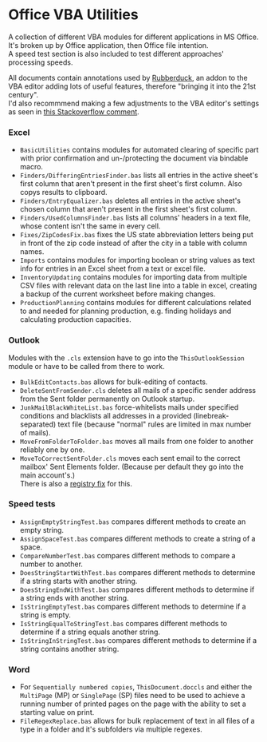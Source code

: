 # Office VBA Utilities
A collection of different VBA modules for different applications in MS Office.\
It's broken up by Office application, then Office file intention.\
A speed test section is also included to test different approaches' processing speeds.

All documents contain annotations used by [Rubberduck](https://rubberduckvba.com), an addon to the VBA editor adding lots of useful features, therefore "bringing it into the 21st century".\
I'd also recommmend making a few adjustments to the VBA editor's settings as seen in [this Stackoverflow comment](https://stackoverflow.com/a/667225/17239990).

### Excel
* `BasicUtilities` contains modules for automated clearing of specific part with prior confirmation and un-/protecting the document via bindable macro.
* `Finders/DifferingEntriesFinder.bas` lists all entries in the active sheet's first column that aren't present in the first sheet's first column. Also copys results to clipboard.
* `Finders/EntryEqualizer.bas` deletes all entries in the active sheet's chosen column that aren't present in the first sheet's first column.
* `Finders/UsedColumnsFinder.bas` lists all columns' headers in a text file, whose content isn't the same in every cell.
* `Fixes/ZipCodesFix.bas` fixes the US state abbreviation letters being put in front of the zip code instead of after the city in a table with column names.
* `Imports` contains modules for importing boolean or string values as text info for entries in an Excel sheet from a text or excel file.
* `InventoryUpdating` contains modules for importing data from multiple CSV files with relevant data on the last line into a table in excel, creating a backup of the current worksheet before making changes.
* `ProductionPlanning` contains modules for different calculations related to and needed for planning production, e.g. finding holidays and calculating production capacities.

### Outlook
Modules with the `.cls` extension have to go into the `ThisOutlookSession` module or have to be called from there to work.
* `BulkEditContacts.bas` allows for bulk-editing of contacts.
* `DeleteSentFromSender.cls` deletes all mails of a specific sender address from the Sent folder permanently on Outlook startup.
* `JunkMailBlackWhiteList.bas` force-whitelists mails under specified conditions and blacklists all addresses in a provided (linebreak-separated) text file (because "normal" rules are limited in max number of mails).
* `MoveFromFolderToFolder.bas` moves all mails from one folder to another reliably one by one.
* `MoveToCorrectSentFolder.cls` moves each sent email to the correct mailbox' Sent Elements folder. (Because per default they go into the main account's.)\
There is also a [registry fix](https://github.com/Rsge/Windows-Error-Fixing-Scripts/blob/main/Set%20Outlook%20delegate%20sent%20items%20folder.reg) for this.

### Speed tests
* `AssignEmptyStringTest.bas` compares different methods to create an empty string.
* `AssignSpaceTest.bas` compares different methods to create a string of a space.
* `CompareNumberTest.bas` compares different methods to compare a number to another.
* `DoesStringStartWithTest.bas` compares different methods to determine if a string starts with another string.
* `DoesStringEndWithTest.bas` compares different methods to determine if a string ends with another string.
* `IsStringEmptyTest.bas` compares different methods to determine if a string is empty.
* `IsStringEqualToStringTest.bas` compares different methods to determine if a string equals another string.
* `IsStringInStringTest.bas` compares different methods to determine if a string contains another string.

### Word
* For `Sequentially numbered copies`, `ThisDocument.doccls` and either the `MultiPage` (MP) or `SinglePage` (SP) files need to be used to achieve a running number of printed pages on the page with the ability to set a starting value on print.
* `FileRegexReplace.bas` allows for bulk replacement of text in all files of a type in a folder and it's subfolders via multiple regexes.
